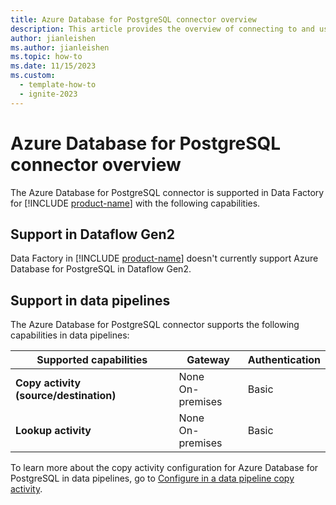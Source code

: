 ```yaml
---
title: Azure Database for PostgreSQL connector overview
description: This article provides the overview of connecting to and using Azure Database for PostgreSQL data in Data Factory.
author: jianleishen
ms.author: jianleishen
ms.topic: how-to
ms.date: 11/15/2023
ms.custom:
  - template-how-to
  - ignite-2023
---
```


# Azure Database for PostgreSQL connector overview

The Azure Database for PostgreSQL connector is supported in Data Factory for [!INCLUDE [product-name](../includes/product-name.md)] with the following capabilities.


## Support in Dataflow Gen2

Data Factory in [!INCLUDE [product-name](../includes/product-name.md)] doesn't currently support Azure Database for PostgreSQL in Dataflow Gen2.

## Support in data pipelines

The Azure Database for PostgreSQL connector supports the following capabilities in data pipelines:

| Supported capabilities | Gateway | Authentication |
| --- | --- | ---|
| **Copy activity (source/destination)** | None <br> On-premises | Basic |
| **Lookup activity** | None <br> On-premises | Basic |

To learn more about the copy activity configuration for Azure Database for PostgreSQL in data pipelines, go to [Configure in a data pipeline copy activity](connector-azure-database-for-postgresql-copy-activity.md).
